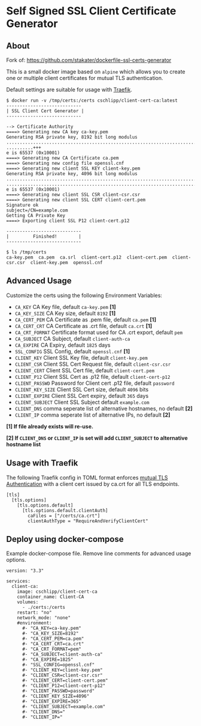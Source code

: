 Self Signed SSL Client Certificate Generator
=================================================

About
-----
Fork of: https://github.com/stakater/dockerfile-ssl-certs-generator

This is a small docker image based on `alpine` which allows you to create one or multiple client certificates for mutual TLS authentication.

Default settings are suitable for usage with [Traefik](https://containo.us/traefik/). 
```
$ docker run -v /tmp/certs:/certs cschlipp/client-cert-ca:latest
----------------------------
| SSL Client Cert Generator |
----------------------------

--> Certificate Authority
====> Generating new CA key ca-key.pem
Generating RSA private key, 8192 bit long modulus
.........................................................................................................................................................................................................................................................................+++
..........+++
e is 65537 (0x10001)
====> Generating new CA Certificate ca.pem
====> Generating new config file openssl.cnf
====> Generating new client SSL KEY client-key.pem
Generating RSA private key, 4096 bit long modulus
.......................................................................................................................................................................................++++
...........................................................................++++
e is 65537 (0x10001)
====> Generating new client SSL CSR client-csr.csr
====> Generating new client SSL CERT client-cert.pem
Signature ok
subject=/CN=example.com
Getting CA Private Key
====> Exporting client SSL P12 client-cert.p12

----------------------------
|         Finished!        |
----------------------------

$ ls /tmp/certs 
ca-key.pem  ca.pem  ca.srl  client-cert.p12  client-cert.pem  client-csr.csr  client-key.pem  openssl.cnf

```

Advanced Usage
--------------

Customize the certs using the following Environment Variables:

* `CA_KEY` CA Key file, default `ca-key.pem` __[1]__
* `CA_KEY_SIZE` CA Key size, default `8192‬` __[1]__
* `CA_CERT_PEM` CA Certificate as .pem file, default `ca.pem` __[1]__
* `CA_CERT_CRT` CA Certificate as .crt file, default `ca.crt` __[1]__ 
* `CA_CRT_FORMAT` Certificate format used for CA .crt export, default `pem`
* `CA_SUBJECT` CA Subject, default `client-auth-ca`
* `CA_EXPIRE` CA Expiry, default `1825` days
* `SSL_CONFIG` SSL Config, default `openssl.cnf` __[1]__
* `CLIENT_KEY` Client SSL Key file, default `client-key.pem`
* `CLIENT_CSR` Client SSL Cert Request file, default `client-csr.csr`
* `CLIENT_CERT` Client SSL Cert file, default `client-cert.pem`
* `CLIENT_P12` Client SSL Cert as .p12 file, default `client-cert-p12`
* `CLIENT_PASSWD` Password for Client cert .p12 file, default `password`
* `CLIENT_KEY_SIZE` Client SSL Cert size, default `4096` bits
* `CLIENT_EXPIRE` Client SSL Cert expiry, default `365` days
* `CLIENT_SUBJECT` Client SSL Subject default `example.com`
* `CLIENT_DNS` comma seperate list of alternative hostnames, no default __[2]__
* `CLIENT_IP` comma seperate list of alternative IPs, no default __[2]__

__[1] If file already exists will re-use.__

__[2] If `CLIENT_DNS` or `CLIENT_IP` is set will add `CLIENT_SUBJECT` to alternative hostname list__

Usage with Traefik
--------------
The following Traefik config in TOML format enforces [mutual TLS Authentication](https://docs.traefik.io/v2.1/https/tls/#client-authentication-mtls) with a client cert issued by ca.crt for all TLS endpoints.
```
[tls]
  [tls.options]
    [tls.options.default]
      [tls.options.default.clientAuth]
        caFiles = ["/certs/ca.crt"]
        clientAuthType = "RequireAndVerifyClientCert"
```

Deploy using docker-compose
--------------
Example docker-compose file. Remove line comments for advanced usage options.
```
version: "3.3"

services:
  client-ca:
    image: cschlipp/client-cert-ca
    container_name: Client-CA
    volumes:
      - ./certs:/certs
    restart: "no"
    network_mode: "none"
    #environment:
      #- "CA_KEY=ca-key.pem"
      #- "CA_KEY_SIZE=8192‬"
      #- "CA_CERT_PEM=ca.pem"
      #- "CA_CERT_CRT=ca.crt"
      #- "CA_CRT_FORMAT=pem"
      #- "CA_SUBJECT=client-auth-ca"
      #- "CA_EXPIRE=1825"
      #- "SSL_CONFIG=openssl.cnf"
      #- "CLIENT_KEY=client-key.pem"
      #- "CLIENT_CSR=client-csr.csr"
      #- "CLIENT_CERT=client-cert.pem"
      #- "CLIENT_P12=client-cert-p12"
      #- "CLIENT_PASSWD=password"
      #- "CLIENT_KEY_SIZE=4096"
      #- "CLIENT_EXPIRE=365"
      #- "CLIENT_SUBJECT=example.com"
      #- "CLIENT_DNS="
      #- "CLIENT_IP="
```